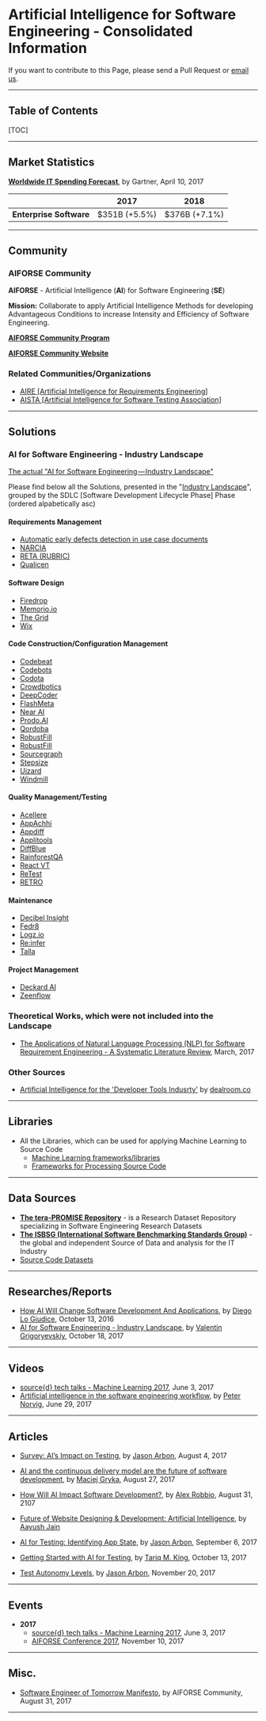 # Artificial Intelligence for Software Engineering - Consolidated Information
If you want to contribute to this Page, please send a Pull Request or [email us](mailto:info@aiforse.org).

-----

## Table of Contents

[TOC]

-----

## Market Statistics

[**Worldwide IT Spending Forecast**](https://www.gartner.com/newsroom/id/3672818), by Gartner, April 10, 2017

|                         |   **2017**    |   **2018**    |
| ----------------------- | :-----------: | :-----------: |
| **Enterprise Software** | $351B (+5.5%) | $376B (+7.1%) |

-----

## Community

### AIFORSE Community

**AIFORSE** - Artificial Intelligence (**AI**) for Software Engineering (**SE**)

**Mission:** Collaborate to apply Artificial Intelligence Methods for developing Advantageous Conditions to increase Intensity and Efficiency of Software Engineering.

[**AIFORSE Community Program**](https://medium.com/ai-for-software-engineering/aiforse-community-program-8104caa21dc4)

[**AIFORSE Community Website**](http://aiforse.org/)

### Related Communities/Organizations

* [AIRE [Artificial Intelligence for Requirements Engineering]](http://aire.in.tum.de/)
* [AISTA [Artificial Intelligence for Software Testing Association]](https://www.aitesting.org/)

-----

## Solutions

### AI for Software Engineering - Industry Landscape

[The actual "AI for Software Engineering — Industry Landscape"](https://medium.com/ai-for-software-engineering/ai-for-software-engineering-industry-landscape-18-oct-2017-e45d5fb83c78)

Please find below all the Solutions, presented in the "[Industry Landscape](https://medium.com/ai-for-software-engineering/ai-for-software-engineering-industry-landscape-18-oct-2017-e45d5fb83c78)", grouped by the SDLC [Software Development Lifecycle Phase] Phase (ordered alpabetically asc)

#### Requirements Management

* [Automatic early defects detection in use case documents](http://dl.acm.org/citation.cfm?id=2642969)
* [NARCIA](https://www.youtube.com/watch?v=WOzr7iOPIRE&feature=youtu.be)
* [RETA (RUBRIC)](https://sites.google.com/site/retanlp/)
* [Qualicen](https://www.qualicen.de)

#### Software Design

* [Firedrop](https://firedrop.ai/)
* [Memorio.io](http://Memorio.io)
* [The Grid](https://thegrid.io/)
* [Wix](https://www.wix.com/)

#### Code Construction/Configuration Management

* [Codebeat](https://codebeat.co/)
* [Codebots](https://codebots.com/)
* [Codota](https://www.codota.com/)
* [Crowdbotics](https://www.crowdbotics.com/)
* [DeepCoder](https://www.microsoft.com/en-us/research/publication/deepcoder-learning-write-programs/)
* [FlashMeta](https://www.microsoft.com/en-us/research/publication/flashmeta-framework-inductive-program-synthesis/)
* [Near AI](http://near.ai/)
* [Prodo.AI](https://prodo.ai/)
* [Qordoba](http://www.qordoba.com/product/localize-software/)
* [RobustFill](https://www.microsoft.com/en-us/research/blog/deep-learning-program-synthesis/)
* [RobustFill](https://www.microsoft.com/en-us/research/blog/deep-learning-program-synthesis/)
* [Sourcegraph](https://about.sourcegraph.com/)
* [Stepsize](https://www.stepsize.com/)
* [Uizard](https://uizard.io/)
* [Windmill](https://windmill.engineering/)

#### Quality Management/Testing

* [Acellere](http://www.acellere.com/)
* [AppAchhi](https://appachhi.com/)
* [Appdiff](https://www.appdiff.com/)
* [Applitools](https://applitools.com/)
* [DiffBlue](http://www.diffblue.com/)
* [RainforestQA](https://www.rainforestqa.com/)
* [React VT](http://reactvt.io/)
* [ReTest](https://retest.de/en/)
* [RETRO](http://selab.netlab.uky.edu/homepage/pages/software.html)

#### Maintenance

* [Decibel Insight](https://www.decibelinsight.com/)
* [Fedr8](http://www.fedr8.com/)
* [Logz.io](https://logz.io/)
* [Re:infer](https://reinfer.io/)
* [Talla](https://talla.com/)

#### Project Management

* [Deckard AI](http://deckard.ai/)
* [Zeenflow](https://www.zeenflow.com/)

### Theoretical Works, which were not included into the Landscape

* [The Applications of Natural Language Processing (NLP) for Software Requirement Engineering - A Systematic Literature Review](https://www.researchgate.net/publication/315310283_The_Applications_of_Natural_Language_Processing_NLP_for_Software_Requirement_Engineering_-_A_Systematic_Literature_Review), March, 2017

### Other Sources

* [Artificial Intelligence for the 'Developer Tools Indusrty'](https://app.dealroom.co/lists/public/companies/10386/f/industries/developer%20tools) by [dealroom.co](https://app.dealroom.co/)

-----

## Libraries

* All the Libraries, which can be used for applying Machine Learning to Source Code
  * [Machine Learning frameworks/libraries](https://github.com/src-d/awesome-machine-learning-on-source-code#machine-learning-frameworkslibraries)
  * [Frameworks for Processing Source Code](https://github.com/src-d/awesome-machine-learning-on-source-code#frameworks-for-preprocessing-source-code-etc)

-----

## Data Sources

* **[The tera-PROMISE Repository](http://openscience.us/repo/)** - is a Research Dataset Repository specializing in Software Engineering Research Datasets
* [**The ISBSG (International Software Benchmarking Standards Group)**](http://isbsg.org/) - the global and independent Source of Data and analysis for the IT Industry
* [Source Code Datasets](https://github.com/src-d/awesome-machine-learning-on-source-code#source-code-datasets)

-----

## Researches/Reports

* [How AI Will Change Software Development And Applications](https://www.forrester.com/report/How+AI+Will+Change+Software+Development+And+Applications/-/E-RES121339), by [Diego Lo Giudice](https://twitter.com/dlogiudice), October 13, 2016
* [AI for Software Engineering - Industry Landscape](https://medium.com/ai-for-software-engineering/ai-for-software-engineering-industry-landscape-18-oct-2017-e45d5fb83c78), by [Valentin Grigoryevskiy](https://www.linkedin.com/in/vgrigoryevskiy/), October 18, 2017

-----

## Videos

* [source{d} tech talks - Machine Learning 2017](https://www.youtube.com/playlist?list=PL5Ld68ole7j3iQFUSB3fR9122dHCUWXsy), June 3, 2017
* [Artificial intelligence in the software engineering workflow](https://www.oreilly.com/ideas/artificial-intelligence-in-the-software-engineering-workflow?imm_mid=0f4065&cmp=em-prog-na-na-newsltr_20170701&utm_content=bufferf4a8a&utm_medium=social&utm_source=twitte), by [Peter Norvig](http://norvig.com/),  June 29, 2017

-----

## Articles

* [Survey: AI’s Impact on Testing](https://medium.com/ai-for-software-testing/survey-ais-impact-on-testing-f6c2d03b04eb), by [Jason Arbon](https://twitter.com/jarbon), August 4, 2017


* [AI and the continuous delivery model are the future of software development](https://thenextweb.com/contributors/2017/08/27/ai-continuous-delivery-model-future-software-development/#.tnw_1ZkNPvZQ), by [Maciej Gryka](https://twitter.com/maciejgryka), August 27, 2017
* [How Will AI Impact Software Development?](https://www.forbes.com/sites/forbestechcouncil/2017/08/31/how-will-ai-impact-software-development/#1da01620264d), by [Alex Robbio](https://twitter.com/alexrobbio), August 31, 2107
* [Future of Website Designing & Development: Artificial Intelligence](https://www.cyberworx.in/artificial-intelligence.php), by [Aayush Jain](https://www.linkedin.com/in/aayushjain2019)
* [AI for Testing: Identifying App State](https://medium.com/ai-for-software-testing/ai-for-testing-identifying-app-state-92a8c89a0216), by [Jason Arbon](https://twitter.com/jarbon), September 6, 2017
* [Getting Started with AI for Testing](https://medium.com/ai-for-software-testing/getting-started-with-ai-for-testing-571f88dff3c9), by [Tariq M. King](https://twitter.com/tariq_king), October 13, 2017
* [Test Autonomy Levels](https://blog.appdiff.com/test-autonomy-levels-7de7967d030e), by [Jason Arbon](https://twitter.com/jarbon), November 20, 2017

-----

## Events

- **2017**
  - [source{d} tech talks - Machine Learning 2017](https://talks.sourced.tech/machine-learning-2017/), June 3, 2017
  - [AIFORSE Conference 2017](http://aiforse.org/conference-2017/), November 10, 2017

-----

## Misc.

* [Software Engineer of Tomorrow Manifesto](https://medium.com/ai-for-software-engineering/software-engineer-of-tomorrow-manifesto-70a4033d38d1), by AIFORSE Community, August 31, 2017

-----
